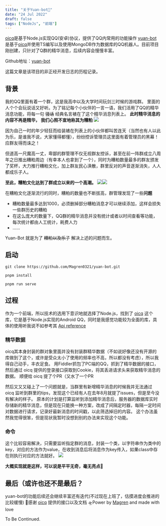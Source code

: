 ```yaml
---
title: "关于Yuan-bot🤖"
date: "24 Jul 2022"
draft: false
tags: ["NodeJs", "前端"]
---
```


[oicq](https://github.com/takayama-lily/oicq)是基于Node.js实现QQ(安卓)协议，提供了QQ内常用的功能操作
[yuan-bot](https://github.com/Magren0321/yuan-bot)是基于[oicq](https://github.com/takayama-lily/oicq)并使用TS编写以及使用MongoDB作为数据库的QQ机器人。目前项目刚创建，只针对了Q群的精华消息，后续内容会慢慢丰富。

Github地址：[yuan-bot](https://github.com/Magren0321/yuan-bot)

这篇文章是该项目的非正经开发日志的历程记录。

<!--more-->

## 背景

我的QQ里面有着一个群，这是我高中以及大学时间玩剑三时候的游戏群。
里面的人个个会玩说话又好听。为了铭记每个小伙伴的一言一语，我们活用了QQ的精华消息功能，将每一句 ~~骚话~~ 经典名言裱在了这个精华消息列表上。
**此时精华消息的内容不再是精华， 我们心照不宣地称其为糟粕**
![](./message.png)

因为自己一时的年少轻狂而给装裱在列表上的小伙伴都叫苦连天（当然也有人以此为乐，是谁我不说，大家懂得都懂），纷纷控诉管理员这里面有着管理员的黑幕！应群友得而诛之！

但道高一尺魔高一丈，卑鄙的群管理不仅无视群友控诉，甚至在前一阵群成立八周年之日推出糟粕周边（有幸本人也拿到了一个），同时为糟粕数量最多的群友颁发了奖杯，大力推行糟粕文化，加上群友民心涣散，群里反对的声音逐渐消失，人人都成乐子人。

**至此，糟粕文化达到了群成立以来的一个高潮。**
![](./bag.jpg)![](./medal.jpg)

在糟粕文化逐渐流行的同时，糟粕的数量也不断拔高，群管理发现了一些**问题**

- 糟粕数量最多达到1000，必须删掉部分糟粕消息才可以继续添加，这样会损失一些群历史的糟粕
- 在这么庞大的数量下，QQ群的精华消息并没有统计或者以时间查看等功能，每次统计都由人工统计，耗费人力
- ……

Yuan-Bot 就是为了 ~~糟粕以及乐子~~ 解决上述的问题而生。

## 启动

```
git clone https://github.com/Magren0321/yuan-bot.git

pnpm install

pnpm run serve
```

## 过程

作为一个前端，所以技术的选用下意识地就选择了Node.js，找到了 [oicq](https://github.com/takayama-lily/oicq) 这个库，它是基于Node.js实现的Android QQ，同时是我感觉功能较为全面的库，具体的使用听我说不如参考其 [Api reference](https://github.com/takayama-lily/oicq##api-reference)

### 精华数据

oicq其本身封装的群对象里面并没有封装群精华数据（不如说好像还没有开源的库做到了这个，或许是受众太小了使用的频率也不高，所以都没有考虑），所以我得自己动手，丰衣足食。
用Fiddler抓包了PC端的QQ，抓到了精华数据的接口，然后通过 oicq 提供的登录接口获取到Cookie，将其丢进请求头来获取精华消息的数据。
顺便给 oicq 提了个PR（又水了一个PR

然后又又又碰上了一个问题就是，当群里有新增精华消息的时候我并无法通过 oicq 监听到群里的tips，发现这个已经有人在去年8月就提了issues，但是至今没有解决的样子。
原本的计划是打算监听到添加精华消息后，服务器的数据库实时存储新的精华消息，但是现在只能换一种方案，改成了间隔定时器，每隔一定时间对数据进行请求，记录好最新消息的时间戳，以此筛选掉旧的内容。
这个办法虽然我觉得很笨，但是现状我暂时没想到别的办法来实现这个功能。

### 命令

这个比较容易解决，只需要监听指定群的消息，封装一个类，以字符串作为类中的key，对应的方法作为value，在收到消息后将消息作为key传入，如果class中存在则执行对应的方法就好。
![](./image.jpg)

**大概实现就是这样，可以说是平平无奇，毫无亮点🤡**

## 最后（或许也还不是最后？

yuan-bot的功能后续还会继续丰富还有迭代(不过现在上班了，估摸进度会推进的比较缓慢)
🙏感谢 [oicq](https://github.com/takayama-lily/oicq) 提供的接口以及文档
🛸Power by [Magren](https://github.com/Magren0321) and made with love

To Be Continued.

